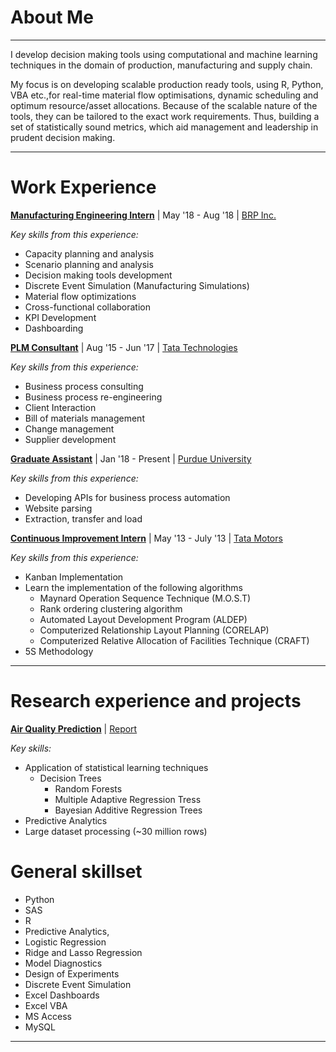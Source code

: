 #   About Me
---

I develop decision making tools using computational and machine learning techniques
in the domain of production, manufacturing and supply chain.

My focus is on developing scalable production ready tools, using R, Python, VBA etc.,for real-time
material flow optimisations, dynamic scheduling and optimum resource/asset allocations.
Because of the scalable nature of the tools, they can be tailored to the exact
work requirements. Thus, building a set of statistically sound metrics, which aid
management and leadership in prudent decision making.

---
#   Work Experience

[**Manufacturing Engineering Intern**](content/manufacturing_engineering_intern/manufacturing_engineering_intern.md) \| May '18 - Aug '18 \| [BRP Inc.](https://www.evinrude.com/)

*Key skills from this experience:*
    
-   Capacity planning and analysis
-   Scenario planning and analysis
-   Decision making tools development
-   Discrete Event Simulation (Manufacturing Simulations)
-   Material flow optimizations
-   Cross-functional collaboration
-   KPI Development
-   Dashboarding


[**PLM Consultant**](content/plm_consultant/plm_consultant.md) \| Aug '15 - Jun '17 \| [Tata Technologies](https://www.tatatechnologies.com/in/services/product-lifecycle-management/)

*Key skills from this experience:*
  
-   Business process consulting
-   Business process re-engineering
-   Client Interaction
-   Bill of materials management
-   Change management
-   Supplier development

[**Graduate Assistant**](content/graduate_assistant/graduate_assistant.md) \| Jan '18 - Present \| [Purdue University](https://docs.lib.purdue.edu/about.html)

*Key skills from this experience:*

-   Developing APIs for business process automation
-   Website parsing
-   Extraction, transfer and load

[**Continuous Improvement Intern**]() \| May '13 - July '13 \| [Tata Motors](https://www.tatamotors.com/blog/tag/jamshedpur-plant/)

*Key skills from this experience:*

-   Kanban Implementation
-   Learn the implementation of the following algorithms
    -   Maynard Operation Sequence Technique (M.O.S.T)
    -   Rank ordering clustering algorithm
    -   Automated Layout Development Program (ALDEP)
    -   Computerized Relationship Layout Planning (CORELAP)
    -   Computerized Relative Allocation of Facilities Technique (CRAFT)
-   5S Methodology 

----

#   Research experience and projects

[**Air Quality Prediction**](content/air_quality_prediction/air_quality_prediction.md) \| [Report](https://github.com/nikhilsoni1/Air-Quality-Prediction/raw/master/Report_Results.pdf)

*Key skills:*

-   Application of statistical learning techniques
    -   Decision Trees
        -   Random Forests
        -   Multiple Adaptive Regression Tress
        -   Bayesian Additive Regression Trees
-   Predictive Analytics
-   Large dataset processing (~30 million rows)

#   General skillset

-   Python
-   SAS
-   R
-   Predictive Analytics,
-   Logistic Regression
-   Ridge and Lasso Regression
-   Model Diagnostics
-   Design of Experiments
-   Discrete Event Simulation
-   Excel Dashboards
-   Excel VBA
-   MS Access
-   MySQL

---



